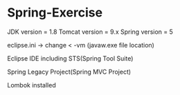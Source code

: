 # Spring-Exercise

JDK version = 1.8
Tomcat version = 9.x 
Spring version = 5

eclipse.ini -> change
<
-vm
(javaw.exe file location)
>

Eclipse IDE including STS(Spring Tool Suite)

Spring Legacy Project(Spring MVC Project)

Lombok installed



